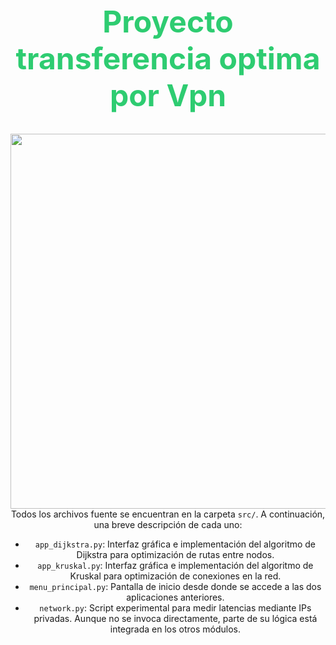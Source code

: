 <center>
<h1 style="color: #2ecc71; font-size: 48px;">Proyecto transferencia optima por Vpn</h1>

<img height="600" width ="750" src="https://github.com/user-attachments/assets/2280b2e9-b774-493e-a314-c03ae2b4481e"><br>
Todos los archivos fuente se encuentran en la carpeta `src/`. A continuación, una breve descripción de cada uno:

- `app_dijkstra.py`: Interfaz gráfica e implementación del algoritmo de Dijkstra para optimización de rutas entre nodos.
- `app_kruskal.py`: Interfaz gráfica e implementación del algoritmo de Kruskal para optimización de conexiones en la red.
- `menu_principal.py`: Pantalla de inicio desde donde se accede a las dos aplicaciones anteriores.
- `network.py`: Script experimental para medir latencias mediante IPs privadas. Aunque no se invoca directamente, parte de su lógica está integrada en los otros módulos.

</center>


